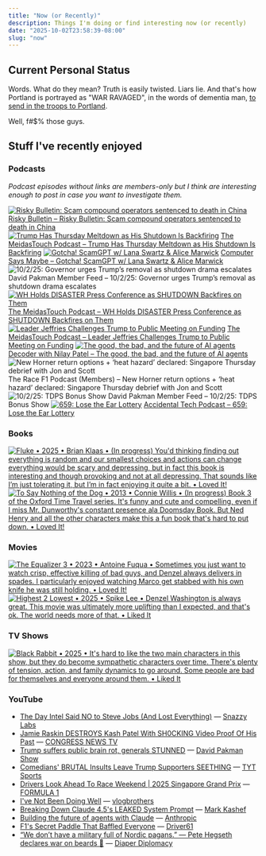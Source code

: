 ```yaml
---
title: "Now (or Recently)"
description: Things I'm doing or find interesting now (or recently)
date: "2025-10-02T23:58:39-08:00"
slug: "now"
---
```


## Current Personal Status

Words. What do they mean? Truth is easily twisted. Liars lie. And that's how Portland is portrayed as "WAR RAVAGED", in the words of dementia man, [to send in the troops to Portland](https://www.theatlantic.com/national-security/archive/2025/10/portland-ice-protest-national-guard-trump/684439/).

Well, f#$% those guys.

## Stuff I've recently enjoyed

### Podcasts

*Podcast episodes without links are members-only but I think are interesting enough to post in case you want to investigate them.*
<div class="podcast-episodes">

[![Risky Bulletin: Scam compound operators sentenced to death in China](../../assets/images/oc_artwork/4031461614080497-ca9214de-b1e8-40c0-aba9-f6aa258cabdc.png)](https://overcast.fm/+5Sl81u0fE) [Risky Bulletin – Risky Bulletin: Scam compound operators sentenced to death in China](https://overcast.fm/+5Sl81u0fE)
[![Trump Has Thursday Meltdown as His Shutdown Is Backfiring](../../assets/images/oc_artwork/1872555228547021-3285af5a-c63d-47c8-a4c5-1f033aac35ca.png)](https://overcast.fm/+anFD04R80) [The MeidasTouch Podcast – Trump Has Thursday Meltdown as His Shutdown Is Backfiring](https://overcast.fm/+anFD04R80)
[![Gotcha! ScamGPT w/ Lana Swartz & Alice Marwick](../../assets/images/oc_artwork/4973608165231611-140d079f-c5e5-4d58-8f80-6fbecd8df329.png)](https://overcast.fm/+BGreGPwy_s) [Computer Says Maybe – Gotcha! ScamGPT w/ Lana Swartz & Alice Marwick](https://overcast.fm/+BGreGPwy_s)
![10/2/25: Governor urges Trump’s removal as shutdown drama escalates](../../assets/images/oc_artwork/5771694139818388-607467ee-999d-42de-8ba8-294003a5115b.png) David Pakman Member Feed – 10/2/25: Governor urges Trump’s removal as shutdown drama escalates
[![WH Holds DISASTER Press Conference as SHUTDOWN Backfires on Them](../../assets/images/oc_artwork/1872554633310756-1e12f917-fe7d-4dd6-9242-df054c228b9d.png)](https://overcast.fm/+anFBm9siQ) [The MeidasTouch Podcast – WH Holds DISASTER Press Conference as SHUTDOWN Backfires on Them](https://overcast.fm/+anFBm9siQ)
[![Leader Jeffries Challenges Trump to Public Meeting on Funding](../../assets/images/oc_artwork/1872554221225981-06ad1835-2356-4060-a1a5-3af10087c22a.png)](https://overcast.fm/+anFAEtx_0) [The MeidasTouch Podcast – Leader Jeffries Challenges Trump to Public Meeting on Funding](https://overcast.fm/+anFAEtx_0)
[![The good, the bad, and the future of AI agents](../../assets/images/oc_artwork/1138504603234943-e5d63442-ef6d-4c87-9873-cbf400a65746.png)](https://overcast.fm/+QLdsJzcn8) [Decoder with Nilay Patel – The good, the bad, and the future of AI agents](https://overcast.fm/+QLdsJzcn8)
![New Horner return options + ‘heat hazard’ declared: Singapore Thursday debrief with Jon and Scott](../../assets/images/oc_artwork/5523677144423575-ea536f39-9977-4ef3-b38a-abe523ee353e.png) The Race F1 Podcast (Members) – New Horner return options + ‘heat hazard’ declared: Singapore Thursday debrief with Jon and Scott
![10/2/25: TDPS Bonus Show](../../assets/images/oc_artwork/5771694349136801-182cea61-910c-4570-bf6a-6a2f4bdfcdc5.png) David Pakman Member Feed – 10/2/25: TDPS Bonus Show
[![659: Lose the Ear Lottery](../../assets/images/oc_artwork/5585875812134451-d40aa698-53e6-4fc0-9c20-829b637b2e7a.png)](https://atp.fm/659) [Accidental Tech Podcast – 659: Lose the Ear Lottery](https://atp.fm/659)

</div>

### Books

[<span hidden>Fluke • 2025 • Brian Klaas • (In progress) You'd thinking finding out everything is random and our smallest choices and actions can change everything would be scary and depressing, but in fact this book is interesting and though provoking and not at all depressing. That sounds like I’m just tolerating it, but I’m in fact enjoying it quite a bit. • Loved It!</span>
![Fluke • 2025 • Brian Klaas • (In progress) You'd thinking finding out everything is random and our smallest choices and actions can change everything would be scary and depressing, but in fact this book is interesting and though provoking and not at all depressing. That sounds like I’m just tolerating it, but I’m in fact enjoying it quite a bit. • Loved It!](../../assets/images/posts/png-image481d813ee50-review-8aece3be-1f6e-4a0c-a3b3-9d3105d407dc.png)](/images/posts/png-image481d813ee50-review-8aece3be-1f6e-4a0c-a3b3-9d3105d407dc.jpg)
[<span hidden>To Say Nothing of the Dog • 2013 • Connie Willis • Book 3 of the Oxford Time Travel series. It's funny and cute and compelling, even if I miss Mr. Dunworthy's constant presence ala Doomsday Book. But Ned Henry and all the other characters make this a fun book that's hard to put down. • Loved It!</span>
![To Say Nothing of the Dog • 2013 • Connie Willis • (In progress) Book 3 of the Oxford Time Travel series. It's funny and cute and compelling, even if I miss Mr. Dunworthy's constant presence ala Doomsday Book. But Ned Henry and all the other characters make this a fun book that's hard to put down. • Loved It!](../../assets/images/posts/png-image4ebabaea1b0-review-954dbef9-86ea-478b-a0dd-e2bc85854b6a.png)](/images/posts/png-image4ebabaea1b0-review-954dbef9-86ea-478b-a0dd-e2bc85854b6a.jpg)

### Movies

[<span hidden>The Equalizer 3 • 2023 • Antoine Fuqua • Sometimes you just want to watch crisp, effective killing of bad guys, and Denzel always delivers in spades. I particularly enjoyed watching Marco get stabbed with his own knife he was still holding. • Loved It!</span>
![The Equalizer 3 • 2023 • Antoine Fuqua • Sometimes you just want to watch crisp, effective killing of bad guys, and Denzel always delivers in spades. I particularly enjoyed watching Marco get stabbed with his own knife he was still holding. • Loved It!](../../assets/images/posts/png-image4dfa8c43f10-review-d2bf8b83-4aab-4a2f-82a2-6010349e6a3d.png)](/images/posts/png-image4dfa8c43f10-review-d2bf8b83-4aab-4a2f-82a2-6010349e6a3d.jpg)
[<span hidden>Highest 2 Lowest • 2025 • Spike Lee • Denzel Washington is always great. This movie was ultimately more uplifting than I expected, and that's ok. The world needs more of that. • Liked It</span>
![Highest 2 Lowest • 2025 • Spike Lee • Denzel Washington is always great. This movie was ultimately more uplifting than I expected, and that's ok. The world needs more of that. • Liked It](../../assets/images/posts/png-image41bf880d270-review-15992669-eb47-4747-b1eb-5684492ff8cd.png)](/images/posts/png-image41bf880d270-review-15992669-eb47-4747-b1eb-5684492ff8cd.jpg)

### TV Shows

[<span hidden>Black Rabbit • 2025 • It's hard to like the two main characters in this show, but they do become sympathetic characters over time. There's plenty of tension, action, and family dynamics to go around. Some people are bad for themselves and everyone around them. • Liked It</span>
![Black Rabbit • 2025 • It's hard to like the two main characters in this show, but they do become sympathetic characters over time. There's plenty of tension, action, and family dynamics to go around. Some people are bad for themselves and everyone around them. • Liked It](../../assets/images/posts/png-image4871b18c150-review-6fbb83bc-9e41-4708-978d-2389029b8df7.png)](/images/posts/png-image4871b18c150-review-6fbb83bc-9e41-4708-978d-2389029b8df7.jpg)

### YouTube

- [The Day Intel Said NO to Steve Jobs (And Lost Everything)](https://www.youtube.com/watch?v=hUK9xK2iuOU) — [Snazzy Labs](https://www.youtube.com/@snazzy)
- [Jamie Raskin DESTROYS Kash Patel With SH0CKING Video Proof Of His Past](https://www.youtube.com/watch?v=AEyqIhHeKj4&t=15s) — [CONGRESS NEWS TV](https://www.youtube.com/@congressnewstv12)
- [Trump suffers public brain rot, generals STUNNED](https://www.youtube.com/watch?v=7HSOX0_V_Ro&t=16s) — [David Pakman Show](https://www.youtube.com/@thedavidpakmanshow)
- [Comedians' BRUTAL Insults Leave Trump Supporters SEETHING](https://www.youtube.com/watch?v=TcnMvZ-VnFc) — [TYT Sports](https://www.youtube.com/@tytsports)
- [Drivers Look Ahead To Race Weekend | 2025 Singapore Grand Prix](https://www.youtube.com/watch?v=VS8SVHWAluo) — [FORMULA 1](https://www.youtube.com/@Formula1)
- [I've Not Been Doing Well](https://www.youtube.com/watch?v=NYVv1kiZIUo&t=84s) — [vlogbrothers](https://www.youtube.com/@vlogbrothers)
- [Breaking Down Claude 4.5's LEAKED System Prompt](https://www.youtube.com/watch?v=u4D6hEdM_XQ) — [Mark Kashef](https://www.youtube.com/@Mark_Kashef)
- [Building the future of agents with Claude](https://www.youtube.com/watch?v=XuvKFsktX0Q&t=1026s) — [Anthropic](https://www.youtube.com/@anthropic-ai)
- [F1's Secret Paddle That Baffled Everyone](https://www.youtube.com/watch?v=y_RBtr7DL_U) — [Driver61](https://www.youtube.com/@Driver61)
- [“We don’t have a military full of Nordic pagans.” — Pete Hegseth declares war on beards 👀](https://www.youtube.com/watch?v=cnPAxk8vFDA) — [Diaper Diplomacy](https://www.youtube.com/@DiaperDiplomacy)

